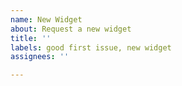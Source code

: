```yaml
---
name: New Widget
about: Request a new widget
title: ''
labels: good first issue, new widget
assignees: ''

---
```




